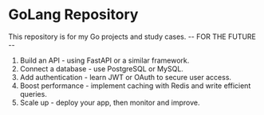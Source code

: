 # GoLang Repository
This repository is for my Go projects and study cases.
-- FOR THE FUTURE --
1. Build an API - using FastAPI or a similar framework.
2. Connect a database - use PostgreSQL or MySQL. 
3. Add authentication - learn JWT or OAuth to secure user access.
4. Boost performance - implement caching with Redis and write efficient queries.
5. Scale up - deploy your app, then monitor and improve.
